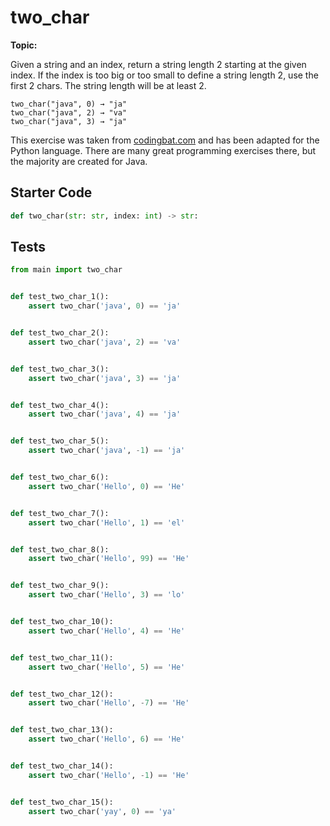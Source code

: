 # two_char
**Topic:** 



Given a string and an index, return a string length 2 starting at the given index. If the index is too big or too small to define a string length 2, use the first 2 chars. The string length will be at least 2.

```
two_char("java", 0) → "ja"
two_char("java", 2) → "va"
two_char("java", 3) → "ja"
```

This exercise was taken from [codingbat.com](https://codingbat.com/prob/p144623) and has been adapted for the Python language. There are many great programming exercises there, but the majority are created for Java.

## Starter Code
```python
def two_char(str: str, index: int) -> str:
```

## Tests
```python
from main import two_char


def test_two_char_1():
    assert two_char('java', 0) == 'ja'


def test_two_char_2():
    assert two_char('java', 2) == 'va'


def test_two_char_3():
    assert two_char('java', 3) == 'ja'


def test_two_char_4():
    assert two_char('java', 4) == 'ja'


def test_two_char_5():
    assert two_char('java', -1) == 'ja'


def test_two_char_6():
    assert two_char('Hello', 0) == 'He'


def test_two_char_7():
    assert two_char('Hello', 1) == 'el'


def test_two_char_8():
    assert two_char('Hello', 99) == 'He'


def test_two_char_9():
    assert two_char('Hello', 3) == 'lo'


def test_two_char_10():
    assert two_char('Hello', 4) == 'He'


def test_two_char_11():
    assert two_char('Hello', 5) == 'He'


def test_two_char_12():
    assert two_char('Hello', -7) == 'He'


def test_two_char_13():
    assert two_char('Hello', 6) == 'He'


def test_two_char_14():
    assert two_char('Hello', -1) == 'He'


def test_two_char_15():
    assert two_char('yay', 0) == 'ya'
```
